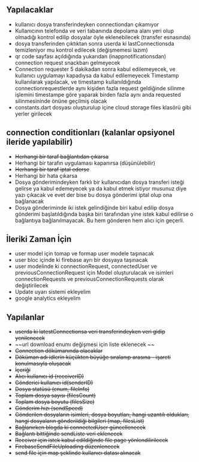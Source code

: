 
## Yapılacaklar
 - kullanıcı dosya transferindeyken connectiondan çıkamıyor
 - Kullanıcının telefonda ve veri tabanında depolama alanı yeri olup olmadığı kontrol edilip dosyalar öyle eklenebilecek (transfer esnasında)
 - dosya transferinden çıktıktan sonra userda ki lastConnectionsda temizleniyor mu kontrol edilecek (değişmemesi lazım)
 - qr code sayfası açıldığında yukarıdan (inappnotificationsdan) connection request snackbarı gelmeyecek
 - Connection requester 5 dakikadan sonra kabul edilemeyecek, ve kullanıcı uygulamayı kapadıysa da kabul edilemeyecek
Timestamp kullanılarak yapılacak, ve timestamp kullanıldığında connectionrequestlerde aynı kişiden fazla request geldiğinde silinme işlemini timestampe göre yaparak birden fazla aynı anda requested silinmesininde önüne geçilmiş olacak
 - constants.dart dosyası oluşturulup içine cloud storage files klasörü gibi yerler girilecek

## connection conditionları (kalanlar opsiyonel ileride yapılabilir)
 - ~~Herhangi bir taraf bağlantıdan çıkarsa~~
 - Herhangi bir tarafın uygulaması kapanırsa (düşünülebilir)
 - ~~Herhangi bir taraf iptal ederse~~
 - Herhangi bir hata çıkarsa
 - Dosya gönderimindeyken farklı bir kullanıcıdan dosya transferi isteği gelirse ya kabul edemeyecek ya da kabul etmek istiyor musunuz diye yazı çıkacak ve evet der bise bu dosya gönderimi iptal olup ona bağlanacak
 - Dosya gönderiminde iki istek gelindiğinde biri kabul edilip dosya gönderimi başlatıldığında başka biri tarafından yine istek kabul edilirse o bağlantıya bağlanılmayacak. Bu hem gönderen hem alıcı için geçerli.
## İleriki Zaman İçin
 - user model için tomap ve formap user modele taşınacak
 - user bloc içinde ki firebase ayrı bir dosyaya taşınacak
 - user modelinde ki connectionRequest, connectedUser ve previousConnectionRequest için Model oluşturulacak ve isimleri connectionRequests ve previousConnectionRequests olarak değiştirilecek
 - Update uyarı sistemi ekleyelim
 - google analytics ekleyelim

## Yapılanlar

 - ~~userda ki latestConnectionsa veri transferindeyken veri gidip yenilenecek~~
 - ~~url download enumı değişmesi için liste eklenecek ~~
 - ~~Connection dökümanında olacaklar~~
 - ~~Döküman adı idlerin küçükten büyüğe sıralanıp arasına - işareti konulmasıyla oluşacak~~
 - ~~İçeriği~~
 - ~~Alıcı kullanıcı id (receiverID)~~
 - ~~Gönderici kullanıcı id(senderID)~~
 - ~~Dosya statüsü  (enum, fileInfo)~~
 - ~~Toplam dosya sayısı (filesCount)~~
 - ~~Toplam dosya boyutu (filesSize)~~
 - ~~Gönderim hızı (sendSpeed)~~
 - ~~Gönderilen dosyaların isimleri, dosya boyutları, hangi uzantılı oldukları, hangi dosyaların gönderildiği bilgileri (map, filesList)~~
 - ~~Bağlanırken blogda ki connectedUser güncellenecek~~
 - ~~Bağlantı bittiğinde sendListe veri eklenecek~~
 - ~~Receiver için istek kabul edildiğinde file page yönlendilirilecek~~
 - ~~FirebaseSendFileUploading düzenlenecek~~
 - ~~send file için map şeklinde kullanıcı datası alınacak~~

